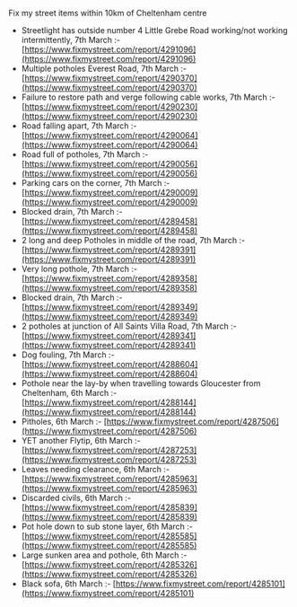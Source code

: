 Fix my street items within 10km of Cheltenham centre

<!-- fix_marker starts -->

- Streetlight has outside number 4 Little Grebe Road working/not working intermittently, 7th March :- [https://www.fixmystreet.com/report/4291096](https://www.fixmystreet.com/report/4291096)
- Multiple potholes Everest Road, 7th March :- [https://www.fixmystreet.com/report/4290370](https://www.fixmystreet.com/report/4290370)
- Failure to restore path and verge following cable works, 7th March :- [https://www.fixmystreet.com/report/4290230](https://www.fixmystreet.com/report/4290230)
- Road falling apart, 7th March :- [https://www.fixmystreet.com/report/4290064](https://www.fixmystreet.com/report/4290064)
- Road full of potholes, 7th March :- [https://www.fixmystreet.com/report/4290056](https://www.fixmystreet.com/report/4290056)
- Parking cars on the corner, 7th March :- [https://www.fixmystreet.com/report/4290009](https://www.fixmystreet.com/report/4290009)
- Blocked drain, 7th March :- [https://www.fixmystreet.com/report/4289458](https://www.fixmystreet.com/report/4289458)
- 2 long and deep Potholes in middle of the road, 7th March :- [https://www.fixmystreet.com/report/4289391](https://www.fixmystreet.com/report/4289391)
- Very long pothole, 7th March :- [https://www.fixmystreet.com/report/4289358](https://www.fixmystreet.com/report/4289358)
- Blocked drain, 7th March :- [https://www.fixmystreet.com/report/4289349](https://www.fixmystreet.com/report/4289349)
- 2 potholes at junction of All Saints Villa Road, 7th March :- [https://www.fixmystreet.com/report/4289341](https://www.fixmystreet.com/report/4289341)
- Dog fouling, 7th March :- [https://www.fixmystreet.com/report/4288604](https://www.fixmystreet.com/report/4288604)
- Pothole near the lay-by when travelling towards Gloucester from Cheltenham, 6th March :- [https://www.fixmystreet.com/report/4288144](https://www.fixmystreet.com/report/4288144)
- Pitholes, 6th March :- [https://www.fixmystreet.com/report/4287506](https://www.fixmystreet.com/report/4287506)
- YET another Flytip, 6th March :- [https://www.fixmystreet.com/report/4287253](https://www.fixmystreet.com/report/4287253)
- Leaves needing clearance, 6th March :- [https://www.fixmystreet.com/report/4285963](https://www.fixmystreet.com/report/4285963)
- Discarded civils, 6th March :- [https://www.fixmystreet.com/report/4285839](https://www.fixmystreet.com/report/4285839)
- Pot hole down to sub stone layer, 6th March :- [https://www.fixmystreet.com/report/4285585](https://www.fixmystreet.com/report/4285585)
- Large sunken area and pothole, 6th March :- [https://www.fixmystreet.com/report/4285326](https://www.fixmystreet.com/report/4285326)
- Black sofa, 6th March :- [https://www.fixmystreet.com/report/4285101](https://www.fixmystreet.com/report/4285101)

<!-- fix_marker ends -->